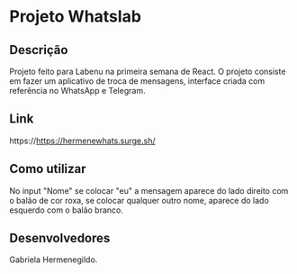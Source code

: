 # Projeto Whatslab

## Descrição

Projeto feito para Labenu na primeira semana de React.
O projeto consiste em fazer um aplicativo de troca de mensagens, interface criada com referência no WhatsApp e Telegram.

## Link

https://https://hermenewhats.surge.sh/

## Como utilizar

No input "Nome" se colocar "eu" a mensagem aparece do lado direito com o balão de cor roxa,
se colocar qualquer outro nome, aparece do lado esquerdo com o balão branco.

## Desenvolvedores

Gabriela Hermenegildo.